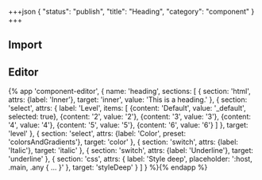 +++json
{
  "status": "publish",
  "title": "Heading",
  "category": "component"
}
+++

## Import

<app-component-import componentName="heading"></app-component-import>

## Editor

{%
  app 'component-editor', {
    name: 'heading',
    sections: [
      {
        section: 'html',
        attrs: {label: 'Inner'},
        target: 'inner',
        value: 'This is a heading.'
      },
      {
        section: 'select',
        attrs: {
          label: 'Level',
          items: [
            {content: 'Default', value: '_default', selected: true},
            {content: '2', value: '2'},
            {content: '3', value: '3'},
            {content: '4', value: '4'},
            {content: '5', value: '5'},
            {content: '6', value: '6'}
          ]
        },
        target: 'level'
      },
      {
        section: 'select',
        attrs: {label: 'Color', preset: 'colorsAndGradients'},
        target: 'color'
      },
      {
        section: 'switch',
        attrs: {label: 'Italic'},
        target: 'italic'
      },
      {
        section: 'switch',
        attrs: {label: 'Underline'},
        target: 'underline'
      },
      {
        section: 'css',
        attrs: {
          label: 'Style deep',
          placeholder: ':host, .main, .any { ... }'
        },
        target: 'styleDeep'
      }
    ]
  }
%}{% endapp %}
